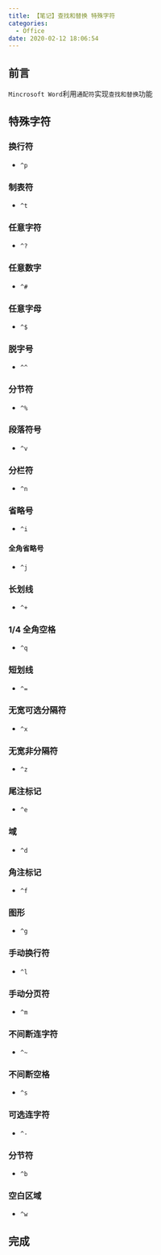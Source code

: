 ```yaml
---
title: 【笔记】查找和替换 特殊字符
categories:
  - Office 
date: 2020-02-12 18:06:54
---
```


## 前言

`Mincrosoft Word`利用`通配符`实现`查找和替换`功能

<!-- more -->

## 特殊字符

### 换行符

- `^p`

### 制表符

- `^t`

### 任意字符

- `^?`

### 任意数字

- `^#`

### 任意字母

- `^$`

### 脱字号

- `^^`

### 分节符

- `^%`

### 段落符号

- `^v`

### 分栏符

- `^n`

### 省略号

- `^i`

#### 全角省略号

- `^j`

### 长划线

- `^+`

### 1/4 全角空格

- `^q`

### 短划线

- `^=`

### 无宽可选分隔符

- `^x`

### 无宽非分隔符

- `^z`

### 尾注标记

- `^e`

### 域

- `^d`

### 角注标记

- `^f`

### 图形

- `^g`

### 手动换行符

- `^l`

### 手动分页符

- `^m`

### 不间断连字符

- `^~`

### 不间断空格

- `^s`

### 可选连字符

- `^-`

### 分节符

- `^b`

### 空白区域

- `^w`

## 完成

